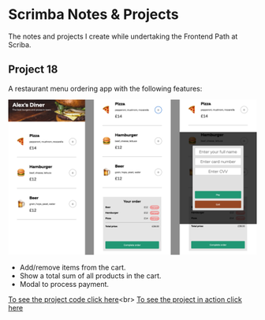 # Scrimba Notes & Projects

The notes and projects I create while undertaking the Frontend Path at Scriba.

## Project 18

A restaurant menu ordering app with the following features:

![preview image](18_ordering_app/assets/preview.jpg)

-   Add/remove items from the cart.
-   Show a total sum of all products in the cart.
-   Modal to process payment.

[To see the project code click here]('https://github.com/agworkgit/scrimba/tree/main/18_ordering_app')<br>
[To see the project in action click here]('https://agscrimba-ordering.netlify.app')
